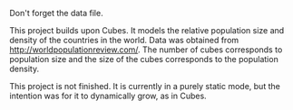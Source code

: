 Don't forget the data file.

This project builds upon Cubes. It models the relative population size and density of the countries in the world. Data was obtained from http://worldpopulationreview.com/. The number of cubes corresponds to population size and the size of the cubes corresponds to the population density.

This project is not finished. It is currently in a purely static mode, but the intention was for it to dynamically grow, as in Cubes.
